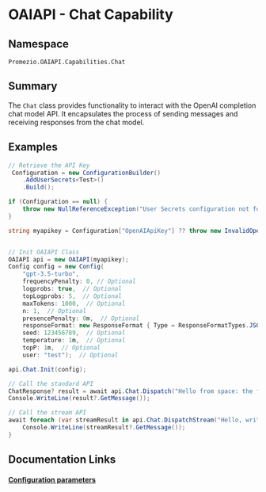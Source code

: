 # OAIAPI - Chat Capability

## Namespace
`Promezio.OAIAPI.Capabilities.Chat`

## Summary
The `Chat` class provides functionality to interact with the OpenAI completion chat model API. It encapsulates the process of sending messages and receiving responses from the chat model.

## Examples

```csharp
// Retrieve the API Key
 Configuration = new ConfigurationBuilder()
    .AddUserSecrets<Test>()
    .Build();

if (Configuration == null) {
    throw new NullReferenceException("User Secrets configuration not found."); 
}

string myapikey = Configuration["OpenAIApiKey"] ?? throw new InvalidOperationException("API Key not found");


// Init OAIAPI Class
OAIAPI api = new OAIAPI(myapikey);
Config config = new Config(
    "gpt-3.5-turbo", 
    frequencyPenalty: 0, // Optional
    logprobs: true,  // Optional
    topLogprobs: 5,  // Optional
    maxTokens: 1000,  // Optional
    n: 1,  // Optional
    presencePenalty: 0m,  // Optional
    responseFormat: new ResponseFormat { Type = ResponseFormatTypes.JSON },  // Optional
    seed: 123456789,  // Optional
    temperature: 1m,  // Optional
    topP: 1m,  // Optional
    user: "test");  // Optional

api.Chat.Init(config);

// Call the standard API
ChatResponse? result = await api.Chat.Dispatch("Hello from space: the final frontier.");
Console.WriteLine(result?.GetMessage());

// Call the stream API
await foreach (var streamResult in api.Chat.DispatchStream("Hello, write numbers from 1 to 10.")) {
    Console.WriteLine(streamResult?.GetMessage());
}
```

## Documentation Links
#### [Configuration parameters](/api/Promezio.OAIAPI.Capabilities.Chat.Config.html#parameters)
